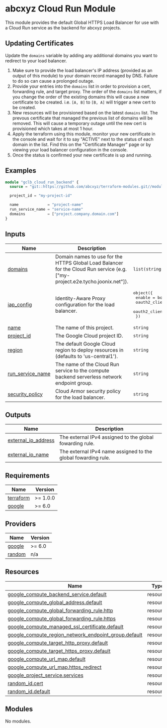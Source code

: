 # abcxyz Cloud Run Module

This module provides the default Global HTTPS Load Balancer for use with a Cloud
Run service as the backend for abcxyz projects.

## Updating Certificates

Update the `domains` variable by adding any additional domains you want to
redirect to your load balancer.

1. Make sure to provide the load balancer's IP address (provided as an output of
   this module) to your domain record managed by DNS. Failure to do so can cause
   a prolonged outage.
2. Provide your entries into the `domains` list in order to provision a cert,
   forwarding rule, and target proxy. The order of the `domains` list matters,
   if you change the order of the existing domains this will cause a new
   certificate to be created. i.e. `[A, B]` to `[B, A]` will trigger a new cert
   to be created.
3. New resources will be provisioned based on the latest `domains` list. The
   prevous certificate that managed the previous list of domains will be
   removed. This will cause a temporary outage until the new cert is provisioned
   which takes at most 1 hour.
4. Apply the terraform using this module, monitor your new certificate in the
   console and wait for it to say "ACTIVE" next to the status of each domain in
   the list. Find this on the "Certificate Manager" page or by viewing your load
   balancer configuration in the console.
5. Once the status is confirmed your new certificate is up and running.

<!-- BEGIN_TF_DOCS -->
## Examples

```terraform
module "gclb_cloud_run_backend" {
  source = "git::https://github.com/abcxyz/terraform-modules.git//modules/gclb_cloud_run_backend?ref=SHA_OR_TAG"

  project_id = "my-project-id"

  name             = "project-name"
  run_service_name = "service-name"
  domains          = ["project.company.domain.com"]
}
```

## Inputs

| Name | Description | Type | Default | Required |
|------|-------------|------|---------|:--------:|
| <a name="input_domains"></a> [domains](#input\_domains) | Domain names to use for the HTTPS Global Load Balancer for the Cloud Run service (e.g. ["my-project.e2e.tycho.joonix.net"]). | `list(string)` | n/a | yes |
| <a name="input_iap_config"></a> [iap\_config](#input\_iap\_config) | Identity-Aware Proxy configuration for the load balancer. | <pre>object({<br>    enable               = bool<br>    oauth2_client_id     = string<br>    oauth2_client_secret = string<br>  })</pre> | <pre>{<br>  "enable": false,<br>  "oauth2_client_id": "",<br>  "oauth2_client_secret": ""<br>}</pre> | no |
| <a name="input_name"></a> [name](#input\_name) | The name of this project. | `string` | n/a | yes |
| <a name="input_project_id"></a> [project\_id](#input\_project\_id) | The Google Cloud project ID. | `string` | n/a | yes |
| <a name="input_region"></a> [region](#input\_region) | The default Google Cloud region to deploy resources in (defaults to 'us-central1'). | `string` | `"us-central1"` | no |
| <a name="input_run_service_name"></a> [run\_service\_name](#input\_run\_service\_name) | The name of the Cloud Run service to the compute backend serverless network endpoint group. | `string` | n/a | yes |
| <a name="input_security_policy"></a> [security\_policy](#input\_security\_policy) | Cloud Armor security policy for the load balancer. | `string` | `null` | no |

## Outputs

| Name | Description |
|------|-------------|
| <a name="output_external_ip_address"></a> [external\_ip\_address](#output\_external\_ip\_address) | The external IPv4 assigned to the global fowarding rule. |
| <a name="output_external_ip_name"></a> [external\_ip\_name](#output\_external\_ip\_name) | The external IPv4 name assigned to the global fowarding rule. |

## Requirements

| Name | Version |
|------|---------|
| <a name="requirement_terraform"></a> [terraform](#requirement\_terraform) | >= 1.0.0 |
| <a name="requirement_google"></a> [google](#requirement\_google) | >= 6.0 |

## Providers

| Name | Version |
|------|---------|
| <a name="provider_google"></a> [google](#provider\_google) | >= 6.0 |
| <a name="provider_random"></a> [random](#provider\_random) | n/a |

## Resources

| Name | Type |
|------|------|
| [google_compute_backend_service.default](https://registry.terraform.io/providers/hashicorp/google/latest/docs/resources/compute_backend_service) | resource |
| [google_compute_global_address.default](https://registry.terraform.io/providers/hashicorp/google/latest/docs/resources/compute_global_address) | resource |
| [google_compute_global_forwarding_rule.http](https://registry.terraform.io/providers/hashicorp/google/latest/docs/resources/compute_global_forwarding_rule) | resource |
| [google_compute_global_forwarding_rule.https](https://registry.terraform.io/providers/hashicorp/google/latest/docs/resources/compute_global_forwarding_rule) | resource |
| [google_compute_managed_ssl_certificate.default](https://registry.terraform.io/providers/hashicorp/google/latest/docs/resources/compute_managed_ssl_certificate) | resource |
| [google_compute_region_network_endpoint_group.default](https://registry.terraform.io/providers/hashicorp/google/latest/docs/resources/compute_region_network_endpoint_group) | resource |
| [google_compute_target_http_proxy.default](https://registry.terraform.io/providers/hashicorp/google/latest/docs/resources/compute_target_http_proxy) | resource |
| [google_compute_target_https_proxy.default](https://registry.terraform.io/providers/hashicorp/google/latest/docs/resources/compute_target_https_proxy) | resource |
| [google_compute_url_map.default](https://registry.terraform.io/providers/hashicorp/google/latest/docs/resources/compute_url_map) | resource |
| [google_compute_url_map.https_redirect](https://registry.terraform.io/providers/hashicorp/google/latest/docs/resources/compute_url_map) | resource |
| [google_project_service.services](https://registry.terraform.io/providers/hashicorp/google/latest/docs/resources/project_service) | resource |
| [random_id.cert](https://registry.terraform.io/providers/hashicorp/random/latest/docs/resources/id) | resource |
| [random_id.default](https://registry.terraform.io/providers/hashicorp/random/latest/docs/resources/id) | resource |

## Modules

No modules.
<!-- END_TF_DOCS -->
